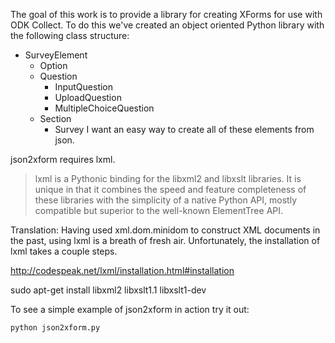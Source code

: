 The goal of this work is to provide a library for creating XForms for
use with ODK Collect. To do this we've created an object oriented
Python library with the following class structure:
* SurveyElement
  * Option
  * Question
    * InputQuestion
    * UploadQuestion
    * MultipleChoiceQuestion
  * Section
    * Survey
I want an easy way to create all of these elements from json.

json2xform requires lxml.

> lxml is a Pythonic binding for the libxml2 and libxslt libraries. It
> is unique in that it combines the speed and feature completeness of
> these libraries with the simplicity of a native Python API, mostly
> compatible but superior to the well-known ElementTree API.

Translation: Having used xml.dom.minidom to construct XML documents in
the past, using lxml is a breath of fresh air. Unfortunately, the
installation of lxml takes a couple steps.

http://codespeak.net/lxml/installation.html#installation

sudo apt-get install libxml2 libxslt1.1 libxslt1-dev

To see a simple example of json2xform in action try it out:

    python json2xform.py
